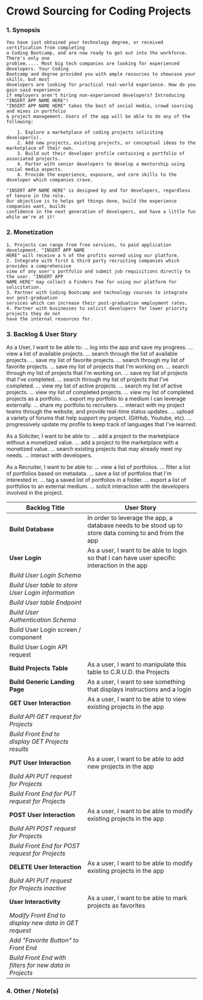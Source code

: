 # Crowd Sourcing for Coding Projects

### 1. Synopsis

    You have just obtained your technology degree, or received certification from completing 
    a Coding Bootcamp, and are now ready to get out into the workforce. There's only one 
    problem..... Most big tech companies are looking for experienced developers. Your Coding 
    Bootcamp and degree provided you with ample resources to showcase your skills, but most 
    developers are looking for practical real-world experience. How do you gain said experience 
    if employers aren't hiring non-experienced developers? Introducing "INSERT APP NAME HERE"! 
    "INSERT APP NAME HERE" takes the best of social media, crowd sourcing and mixes in portfolio 
    & project management. Users of the app will be able to do any of the following:

        1. Explore a marketplace of coding projects soliciting developer(s).
        2. Add new projects, existing projects, or conceptual ideas to the marketplace of their own. 
        3. Build out their developer profile containing a portfolio of associated projects. 
        4. Parter with senior developers to develop a mentorship using social media aspects. 
        4. Provide the experience, exposure, and core skills to the developer which companies crave.

    "INSERT APP NAME HERE" is designed by and for developers, regardless of tenure in the role.
    Our objective is to helps get things done, build the experience companies want, builds 
    confidence in the next generation of developers, and have a little fun while we're at it!

### 2. Monetization

    1. Projects can range from free services, to paid application development. "INSERT APP NAME 
    HERE" will receive a % of the profits earned using our platform. 
    2. Integrate with first & third party recruiting companies which provides a comprehensive 
    view of any user's portfolio and submit job requisitions directly to the user. "INSERT APP 
    NAME HERE" may collect a Finders Fee for using our platform for solicitation.
    3. Partner with Coding Bootcamp and technology courses to integrate our post-graduation 
    services which can increase their post-graduation employment rates.
    4. Partner with businesses to solicit developers for lower priority projects they do not 
    have the internal resources for. 

### 3. Backlog & User Story

As a User, I want to be able to:
    ... log into the app and save my progress.
    ... view a list of available projects. 
    ... search through the list of available projects. 
    ... save my list of favorite projects.
    ... search through my list of favorite projects. 
    ... save my list of projects that I'm working on.
    ... search through my list of projects that I'm working on.
    ... save my list of projects that I've completed.
    ... search through my list of projects that I've completed. 
    ... view my list of active projects. 
    ... search my list of active projects. 
    ... view my list of completed projects.
    ... view my list of completed projects as a portfolio.
    ... export my portfolio to a medium I can leverage externally.
    ... share my portfolio to recruiters. 
    ... interact with my project teams through the website, and provide real-time status updates.
    ... upload a variety of forums that help support my project. (GitHub, Youtube, etc).
    ... progressively update my profile to keep track of languages that I've learned. 

As a Soliciter, I want to be able to:
    ... add a project to the marketplace without a monetized value.
    ... add a project to the marketplace with a monetized value.
    ... search existing projects that may already meet my needs.
    ... interact with developers.

As a Recruiter, I want to be able to:
    ... view a list of portfolios.
    ... filter a list of portfolios based on metadata. 
    ... save a list of portfolios that I'm interested in.
    ... tag a saved list of portfolios in a folder.
    ... export a list of portfolios to an external medium. 
    ... solicit interaction with the developers involved in the project. 


| Backlog Title | User Story |
| ------------------- | ------------------- |
| **Build Database** | In order to leverage the app, a database needs to be stood up to store data coming to and from the app |
| **User Login** | As a user, I want to be able to login so that I can have user specific interaction in the app |
| *Build User Login Schema* |  |
| *Build User table to store User Login information* |  |
| *Build User table Endpoint* |  |
| *Build User Authentication Schema* |  |
| Build User Login screen / component |  |
| Build User Login API request |  |
| **Build Projects Table** | As a user, I want to manipulate this table to C.R.U.D. the Projects |
| **Build Generic Landing Page** | As a user, I want to see something that displays instructions and a login |
| **GET User Interaction** | As a user, I want to be able to view existing projects in the app |
| *Build API GET request for Projects* |  |
| *Build Front End to display GET Projects results* |  |
| **PUT User Interaction** | As a user, I want to be able to add new projects in the app |
| *Build API PUT request for Projects* |  |
| *Build Front End for PUT request for Projects* |  |
| **POST User Interaction** | As a user, I want to be able to modify existing projects in the app |
| *Build API POST request for Projects* |  |
| *Build Front End for POST request for Projects* |  |
| **DELETE User Interaction** | As a user, I want to be able to modify existing projects in the app |
| *Build API PUT request for Projects inactive* |  |
| **User Interactivity** | As a user, I want to be able to mark projects as favorites |
| *Modify Front End to display new data in GET request* |  |
| *Add "Favorite Button" to Front End* |  |
| *Build Front End with filters for new data in Projects* |  |

### 4. Other / Note(s)

